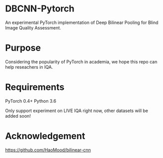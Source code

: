 # DBCNN-Pytorch
An experimental PyTorch implementation of Deep Bilinear Pooling for Blind Image Quality Assessment.

# Purpose
Considering the popularity of PyTorch in academia, we hope this repo can help reseachers in IQA.

# Requirements
PyTorch 0.4+
Python 3.6

Only support experiment on LIVE IQA right now, other datasets will be added soon!


# Acknowledgement
https://github.com/HaoMood/bilinear-cnn

